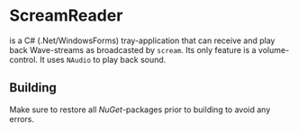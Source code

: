 # ScreamReader
is a C# (.Net/WindowsForms) tray-application that can receive and play back Wave-streams as broadcasted by `scream`. Its only feature is a volume-control. It uses `NAudio` to play back sound.

## Building
Make sure to restore all *NuGet*-packages prior to building to avoid any errors.
